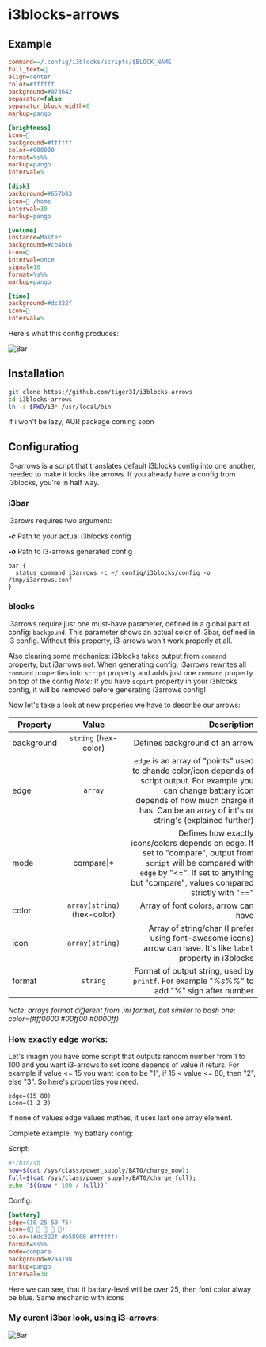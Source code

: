 # i3blocks-arrows

## Example

```ini
command=~/.config/i3blocks/scripts/$BLOCK_NAME
full_text=
align=center
color=#ffffff
background=#073642
separator=false
separator_block_width=0
markup=pango 

[brightness]
icon=
background=#ffffff
color=#000000
format=%s%%
markup=pango
interval=5

[disk]
background=#657b83
icon= /home
interval=30
markup=pango

[volume]
instance=Master
background=#cb4b16
icon=
interval=once
signal=10
format=%s%%
markup=pango

[time]
background=#dc322f
icon=
interval=5
```

Here's what this config produces:

![Bar](https://i.imgur.com/kmOl1ts.png)

## Installation

```bash
git clone https://github.com/tiger31/i3blocks-arrows
cd i3blocks-arrows
ln -s $PWD/i3* /usr/local/bin
```

If i won't be lazy, AUR package coming soon

## Configuratiog

i3-arrows is a script that translates default i3blocks config into one another, needed to make it looks like arrows.
If you already have a config from i3blocks, you're in half way.

### i3bar

i3arows requires two argument:

**_-c_**
  Path to your actual i3blocks config
  
**_-o_**
  Path to i3-arrows generated config

```
bar {
  status_command i3arrows -c ~/.config/i3blocks/config -o /tmp/i3arrows.conf
}
```

### blocks

i3arrows require just one must-have parameter, defined in a global part of config: ```backgound```.
This parameter shows an actual color of i3bar, defined in i3 config. Without this property, i3-arrows won't work properly at all.

Also clearing some mechanics: i3blocks takes output from ```command``` property, but i3arrows not.
When generating config, i3arrows rewrites all ```command``` properties into ```script``` property and adds just one ```command``` property on top of the config
_Note:_ If you have ```scpirt``` property in your i3blcoks config, it will be removed before generating i3arrows config!

Now let's take a look at new properies we have to describe our arrows:

| Property  | Value | Description |
| --------- |:-----:| -----------:|
| background | ```string``` (hex-color) | Defines background of an arrow |
| edge | ```array```  | ```edge``` is an array of "points" used to chande color/icon depends of script output. For example you can change battary icon depends of how much charge it has. Can be an array of int's or string's (explained further) |
| mode | compare\|* | Defines how exactly icons/colors depends on edge. If set to "compare", output from ```script``` will be compared with ```edge``` by "<=". If set to anything but "compare", values compared strictly with "==" |
| color | ```array(string)``` (hex-color) | Array of font colors, arrow can have |
| icon | ```array(string)```  | Array of string/char (I prefer using font-awesome icons) arrow can have. It's like ```label``` property in i3blocks |
| format | ```string``` | Format of output string, used by ```printf```. For example "_%s%%_" to add "%" sign after number |#

_Note: arrays format different from .ini format, but similar to bash one: color=(#ff0000 #00ff00 #0000ff)_

### How exactly edge works:

Let's imagin you have some script that outputs random number from 1 to 100 and you want i3-arrows to set icons depends of value it returs.
For example if value <= 15 you want icon to be "1", if 15 < value <= 80, then "2", else "3".
So here's properties you need:

```
edge=(15 80)
icon=(1 2 3)
```
If none of values edge values mathes, it uses last one array element.

Complete example, my battary config: 

Script:
```bash
#!/bin/sh
now=$(cat /sys/class/power_supply/BAT0/charge_now);
full=$(cat /sys/class/power_supply/BAT0/charge_full);
echo "$((now * 100 / full))"
```

Config:
```ini
[battary]
edge=(10 25 50 75)
icon=(    )
color=(#dc322f #b58900 #ffffff)
format=%s%%
mode=compare
background=#2aa198
markup=pango
interval=30
```

Here we can see, that if battary-level will be over 25, then font color alway be blue. Same mechanic with icons

### My curent i3bar look, using i3-arrows:

![Bar](https://i.imgur.com/GV3FtW3.png)
